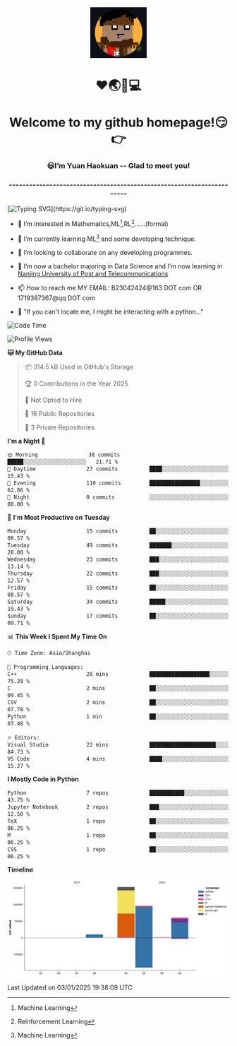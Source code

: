 <div align=center>
  <img width=128 src="image/figure.png">
</div>
<h1 align="center">❤🌏🚩💻</h1>
<h1 align="center">Welcome to my github homepage!😏👉</h1>
<h3 align="center" >😃I’m Yuan Haokuan -- Glad to meet you!</h3>
<h3 align="center" >----------------------------------------------------------------------</h3>

  [![Typing SVG](https://readme-typing-svg.herokuapp.com?font=Fira+Code&pause=1000&random=false&width=450&lines=Here's+my+personal+infomation:)](https://git.io/typing-svg)

- 👀 I’m interested in Mathematics,ML[^1],RL[^2]......(formal)
  
- 🌱 I’m currently learning ML[^1] and some developing technique.
  
- 💞️ I’m looking to collaborate on any developing programmes.
  
- 🍉 I’m now a bachelor majoring in Data Science and I'm now learning in [Nanjing University of Post and Telecommunications](https://www.njupt.edu.cn/main.psp)
  
- 📫 How to reach me MY EMAIL: B23042424@163 DOT com OR 1719387367@qq DOT com

- 🐍 "If you can't locate me, I might be interacting with a python..."

<!--START_SECTION:waka-->
![Code Time](http://img.shields.io/badge/Code%20Time-235%20hrs%2019%20mins-blue)

![Profile Views](http://img.shields.io/badge/Profile%20Views-8-blue)

**🐱 My GitHub Data** 

> 📦 314.5 kB Used in GitHub's Storage 
 > 
> 🏆 0 Contributions in the Year 2025
 > 
> 🚫 Not Opted to Hire
 > 
> 📜 16 Public Repositories 
 > 
> 🔑 3 Private Repositories 
 > 
**I'm a Night 🦉** 

```text
🌞 Morning                38 commits          █████░░░░░░░░░░░░░░░░░░░░   21.71 % 
🌆 Daytime                27 commits          ████░░░░░░░░░░░░░░░░░░░░░   15.43 % 
🌃 Evening                110 commits         ████████████████░░░░░░░░░   62.86 % 
🌙 Night                  0 commits           ░░░░░░░░░░░░░░░░░░░░░░░░░   00.00 % 
```
📅 **I'm Most Productive on Tuesday** 

```text
Monday                   15 commits          ██░░░░░░░░░░░░░░░░░░░░░░░   08.57 % 
Tuesday                  49 commits          ███████░░░░░░░░░░░░░░░░░░   28.00 % 
Wednesday                23 commits          ███░░░░░░░░░░░░░░░░░░░░░░   13.14 % 
Thursday                 22 commits          ███░░░░░░░░░░░░░░░░░░░░░░   12.57 % 
Friday                   15 commits          ██░░░░░░░░░░░░░░░░░░░░░░░   08.57 % 
Saturday                 34 commits          █████░░░░░░░░░░░░░░░░░░░░   19.43 % 
Sunday                   17 commits          ██░░░░░░░░░░░░░░░░░░░░░░░   09.71 % 
```


📊 **This Week I Spent My Time On** 

```text
🕑︎ Time Zone: Asia/Shanghai

💬 Programming Languages: 
C++                      20 mins             ███████████████████░░░░░░   75.28 % 
C                        2 mins              ██░░░░░░░░░░░░░░░░░░░░░░░   09.45 % 
CSV                      2 mins              ██░░░░░░░░░░░░░░░░░░░░░░░   07.78 % 
Python                   1 min               ██░░░░░░░░░░░░░░░░░░░░░░░   07.48 % 

🔥 Editors: 
Visual Studio            22 mins             █████████████████████░░░░   84.73 % 
VS Code                  4 mins              ████░░░░░░░░░░░░░░░░░░░░░   15.27 % 
```

**I Mostly Code in Python** 

```text
Python                   7 repos             ███████████░░░░░░░░░░░░░░   43.75 % 
Jupyter Notebook         2 repos             ███░░░░░░░░░░░░░░░░░░░░░░   12.50 % 
TeX                      1 repo              ██░░░░░░░░░░░░░░░░░░░░░░░   06.25 % 
M                        1 repo              ██░░░░░░░░░░░░░░░░░░░░░░░   06.25 % 
CSS                      1 repo              ██░░░░░░░░░░░░░░░░░░░░░░░   06.25 % 
```



**Timeline**

![Lines of Code chart](https://raw.githubusercontent.com/WilbertYuan/WilbertYuan/main/assets/bar_graph.png)


 Last Updated on 03/01/2025 19:38:09 UTC
<!--END_SECTION:waka-->

<!---
WilbertYuan/WilbertYuan is a ✨ special ✨ repository because its `README.md` (this file) appears on your GitHub profile.
You can click the Preview link to take a look at your changes.
--->
[^1]:Machine Learning
[^2]:Reinforcement Learning
